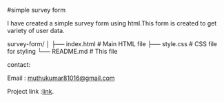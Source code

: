 #simple survey form 

I have created a simple survey form using html.This form is created to get variety of user data. 

survey-form/
│
├── index.html    # Main HTML file
├── style.css     # CSS file for styling
└── README.md     # This file


contact:

Email : muthukumar81016@gmail.com

Project link :[link](https://github.com/muthukumar915/survey_form.git).
